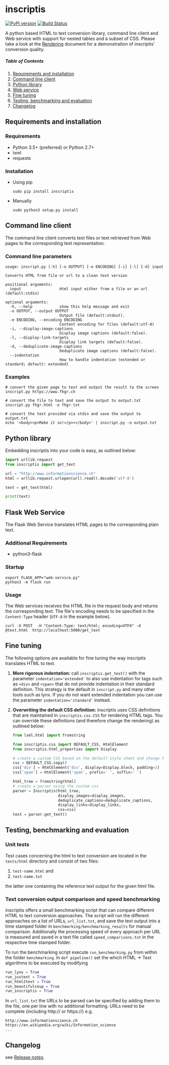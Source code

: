 # inscriptis

[![PyPI version](https://badge.fury.io/py/inscriptis.svg)](https://badge.fury.io/py/inscriptis)
[![Build Status](https://www.travis-ci.org/weblyzard/inscriptis.png?branch=master)](https://www.travis-ci.org/weblyzard/inscriptis)

A python based HTML to text conversion library, command line client and Web service with support for nested tables and a subset of CSS.
Please take a look at the [Rendering](https://github.com/weblyzard/inscriptis/blob/master/RENDERING.md) document for a demonstration of inscriptis' conversion quality.

##### Table of Contents
1. [Requirements and installation](#requirements-and-installation)
2. [Command line client](#command-line-client)
3. [Python library](#python-library)
4. [Web service](#flask-web-service)
5. [Fine tuning](#fine-tuning)
6. [Testing, benchmarking and evaluation](#testing-benchmarking-and-evaluation)
7. [Changelog](#changelog)

## Requirements and installation

### Requirements
* Python 3.5+ (preferred) or Python 2.7+
* lxml
* requests

### Installation

* Using pip
  ``` {.sourceCode .bash}
  sudo pip install inscriptis
  ``` 

* Manually
  ``` {.sourceCode .bash}
  sudo python3 setup.py install
  ``` 

## Command line client
The command line client converts text files or text retrieved from Web pages to the
corresponding text representation.


### Command line parameters

``` {.sourceCode .bash}
usage: inscript.py [-h] [-o OUTPUT] [-e ENCODING] [-i] [-l] [-d] input

Converts HTML from file or url to a clean text version

positional arguments:
  input                 Html input either from a file or an url (default:stdin)

optional arguments:
  -h, --help            show this help message and exit
  -o OUTPUT, --output OUTPUT
                        Output file (default:stdout).
  -e ENCODING, --encoding ENCODING
                        Content encoding for files (default:utf-8)
  -i, --display-image-captions
                        Display image captions (default:false).
  -l, --display-link-targets
                        Display link targets (default:false).
  -d, --deduplicate-image-captions
                        Deduplicate image captions (default:false).
  --indentation
                        How to handle indentation (extended or standard; default: extended)
```

### Examples

```
# convert the given page to text and output the result to the screen
inscript.py https://www.fhgr.ch

# convert the file to text and save the output to output.txt
inscript.py fhgr.html -o fhgr.txt

# convert the text provided via stdin and save the output to output.txt
echo '<body><p>Make it so!</p>></body>' | inscript.py -o output.txt 
```


## Python library

Embedding inscriptis into your code is easy, as outlined below:

```python
import urllib.request
from inscriptis import get_text

url = "http://www.informationscience.ch"
html = urllib.request.urlopen(url).read().decode('utf-8')

text = get_text(html)

print(text)
```

## Flask Web Service

The Flask Web Service translates HTML pages to the corresponding plain text. 

### Additional Requirements

* python3-flask

### Startup

``` {.sourceCode .bash}
export FLASK_APP="web-service.py"
python3 -m flask run
```

### Usage
The Web services receives the HTML file in the request body and returns the corresponding text. The file's encoding needs to be specified 
in the `Content-Type` header (`UTF-8` in the example below).

``` {.sourceCode .bash}
curl -X POST  -H "Content-Type: text/html; encoding=UTF8" -d @test.html  http://localhost:5000/get_text
```

## Fine tuning

The following options are available for fine tuning the way inscriptis translates HTML to text.

1. **More rigorous indentation:** call `inscriptis.get_text()` with the parameter `indentation='extended'` to also use indentation for tags such as `<div>` and `<span>` that do not provide indentation in their standard definition. This strategy is the default in `inscript.py` and many other tools such as lynx. If you do not want extended indentation you can use the parameter `indentation='standard'` instead.

2. **Overwriting the default CSS definition:** inscriptis uses CSS definitions that are maintained in `inscriptis.css.CSS` for rendering HTML tags. You can override these definitions (and therefore change the rendering) as outlined below:

   ```python
   from lxml.html import fromstring

   from inscriptis.css import DEFAULT_CSS, HtmlElement
   from inscriptis.html_properties import Display

   # create a custom CSS based on the default style sheet and change the rendering of `div` and `span` elements
   css = DEFAULT_CSS.copy()
   css['div'] = HtmlElement('div', display=Display.block, padding=2)
   css['span'] = HtmlElement('span', prefix=' ', suffix=' ')

   html_tree = fromstring(html)
   # create a parser using the custom css
   parser = Inscriptis(html_tree,
                       display_images=display_images,
                       deduplicate_captions=deduplicate_captions,
                       display_links=display_links,
                       css=css)
   text = parser.get_text()
   ```

## Testing, benchmarking and evaluation

### Unit tests

Test cases concerning the html to text conversion are located in the `tests/html` directory and consist of two files:

 1. `test-name.html` and
 2. `test-name.txt`

the latter one containing the reference text output for the given html file.

### Text conversion output comparison and speed benchmarking
inscriptis offers a small benchmarking script that can compare different HTML to text conversion approaches.
The script will run the different approaches on a list of URLs, `url_list.txt`, and save the text output into a time stamped folder in `benchmarking/benchmarking_results` for manual comparison.
Additionally the processing speed of every approach per URL is measured and saved in a text file called `speed_comparisons.txt` in the respective time stamped folder.

To run the benchmarking script execute `run_benchmarking.py` from within the folder `benchmarking`.
In `def pipeline()` set the which HTML -> Text algorithms to be executed by modifying
```python
run_lynx = True
run_justext = True
run_html2text = True
run_beautifulsoup = True
run_inscriptis = True
```

In `url_list.txt` the URLs to be parsed can be specified by adding them to the file, one per line with no additional formatting. URLs need to be complete (including http:// or https://)
e.g.
```
http://www.informationscience.ch
https://en.wikipedia.org/wiki/Information_science
...
```

## Changelog

see [Release notes](https://github.com/weblyzard/inscriptis/releases).
